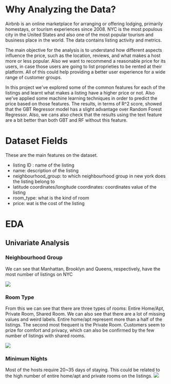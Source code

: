 # Why Analyzing the Data?

Airbnb is an online marketplace for arranging or offering lodging, primarily homestays, or tourism experiences since 2008. NYC is the most populous city in the United States and also one of the most popular tourism and business place in the world. The data contains listing activity and metrics.

The main objective for the analysis is to understand how different aspects influence the price, such as the location, reviews, and what makes a host more or less popular. Also we want to recommend a reasonable price for its users, in case those users are going to list proprieties to be rented at their platform. All of this could help providing a better user experience for a wide range of customer groups.

In this project we've explored some of the common features for each of the listings and learnt what makes a listing have a higher price or not. Also we've applied some machine learning techniques in order to predict the price based on those features. The results, in terms of R^2 score, showed that the GBT Regressor model has a slight advantage over Random Forest Regressor. Also, we cans also check that the results using the text feature are a bit better than both GBT and RF without this feature.


# Dataset Fields

These are the main features on the dataset.

* listing ID : name of the listing
* name: description of the listing
* neighbourhood_group: to which neighbourhood group in new york does the listing belong to
* latitude coordinates/longitude coordinates: coordinates value of the listing
* room_type: what is the kind of room
* price: wat is the cost of the listing


# EDA

## Univariate Analysis 

### Neighbourhood Group
We can see that Manhattan, Brooklyn and Queens, respectively, have the most number of listings on NYC

<img src="https://drive.google.com/uc?id=1zYGamH4F5RCRTUllbaSnZCyr0E_9-_zz">

### Room Type

From this we can see that there are three types of rooms: Entire Home/Apt, Private Room, Shared Room. We can also see that there are a lot of missing values and weird labels. Entire home/apt represent more than a half of the listings. The second most frequent is the Private Room. Customers seem to prize for comfort and privacy, which can also be confirmed by the few number of listings with shared rooms.

<img src="https://drive.google.com/uc?id=1Z1iXc0WcV_RHoFIIfs9y83IOtzTqpFHG">

### Minimum Nights
Most of the hosts require 20~35 days of staying. This could be related to the high number of entire home/apt and private rooms on the listings.
<img src="https://drive.google.com/uc?id=1pyygA7U4d0Pe32Ka-XCPfXX_XqLCwteJ">
